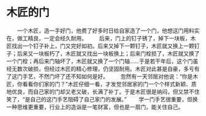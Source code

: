 # 木匠的门
　　一个木匠，造一手好门，他费了好多时日给自家造了一个门，他想这门用料实在，做工精良，一定会经久耐用。 
　　后来，门上的钉子锈了，掉下一块板，木匠找出一个钉子补上，门又完好如初。后来又掉下一颗钉子，木匠就又换上一颗钉子；后来又一块板朽了，木匠就又找出一块板换上；后来门栓损了，木匠就又换了一个门栓；再后来门轴坏了，木匠就又换了一个门轴……于是若干年后，这个门虽经无数次破损，但经过木匠的精心修理，仍坚固耐用。木匠对此甚是自豪，多亏有了这门手艺，不然门坏了还不知如何是好。 
　　忽然有一天邻居对他说：“你是木匠，你看看你们家的门？”木匠仔细一看，才发觉邻居家的门一个个样式新颖、质地优良，而自己家的门却又老又破，长满了补丁。于是木匠很是纳闷，但又禁不住笑了，“是自己的这门手艺阻碍了自己家门的发展。” 
　　学一门手艺很重要，但换一种思维更重要，行业上的造诣是一笔财富，但也是一扇门，能关住自己。
 